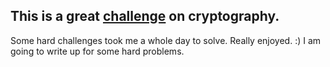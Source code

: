 ## This is a great [challenge](http://cryptopals.com/) on cryptography.

Some hard challenges took me a whole day to solve. Really enjoyed. :)
I am going to write up for some hard problems.


